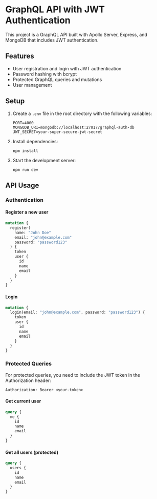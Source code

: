 # GraphQL API with JWT Authentication

This project is a GraphQL API built with Apollo Server, Express, and MongoDB that includes JWT authentication.

## Features

- User registration and login with JWT authentication
- Password hashing with bcrypt
- Protected GraphQL queries and mutations
- User management

## Setup

1. Create a `.env` file in the root directory with the following variables:

   ```
   PORT=4000
   MONGODB_URI=mongodb://localhost:27017/graphql-auth-db
   JWT_SECRET=your-super-secure-jwt-secret
   ```

2. Install dependencies:

   ```
   npm install
   ```

3. Start the development server:
   ```
   npm run dev
   ```

## API Usage

### Authentication

#### Register a new user

```graphql
mutation {
  register(
    name: "John Doe"
    email: "john@example.com"
    password: "password123"
  ) {
    token
    user {
      id
      name
      email
    }
  }
}
```

#### Login

```graphql
mutation {
  login(email: "john@example.com", password: "password123") {
    token
    user {
      id
      name
      email
    }
  }
}
```

### Protected Queries

For protected queries, you need to include the JWT token in the Authorization header:

```
Authorization: Bearer <your-token>
```

#### Get current user

```graphql
query {
  me {
    id
    name
    email
  }
}
```

#### Get all users (protected)

```graphql
query {
  users {
    id
    name
    email
  }
}
```
